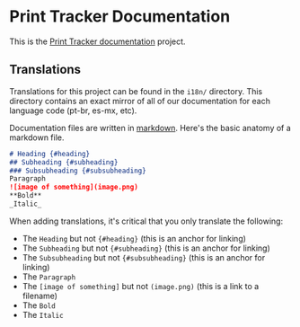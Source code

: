 # Print Tracker Documentation
This is the [Print Tracker documentation](www.docs.printtrackerpro.com) project.

## Translations
Translations for this project can be found in the `i18n/` directory. This directory contains an exact mirror of all of our documentation for each language code (pt-br, es-mx, etc).

Documentation files are written in [markdown](https://www.markdownguide.org/). Here's the basic anatomy of a markdown file.

```markdown
# Heading {#heading}
## Subheading {#subheading}
### Subsubheading {#subsubheading}
Paragraph
![image of something](image.png)
**Bold**
_Italic_
```

When adding translations, it's critical that you only translate the following:
* The `Heading` but not `{#heading}` (this is an anchor for linking)
* The `Subheading` but not `{#subheading}` (this is an anchor for linking)
* The `Subsubheading` but not `{#subsubheading}` (this is an anchor for linking)
* The `Paragraph`
* The `[image of something]` but not `(image.png)` (this is a link to a filename)
* The `Bold`
* The `Italic`

